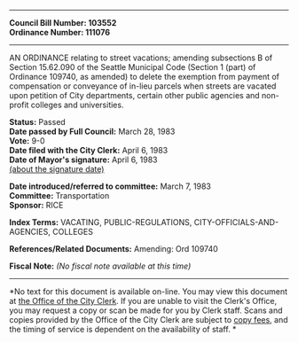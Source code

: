 * * * * *  
  
**Council Bill Number: [](#h0)[](#h2)103552**   
**Ordinance Number: 111076**  
  
* * * * *  
  
AN ORDINANCE relating to street vacations; amending subsections B of Section 15.62.090 of the Seattle Municipal Code (Section 1 (part) of Ordinance 109740, as amended) to delete the exemption from payment of compensation or conveyance of in-lieu parcels when streets are vacated upon petition of City departments, certain other public agencies and non-profit colleges and universities.  
  
**Status:** Passed   
**Date passed by Full Council:** March 28, 1983   
**Vote:** 9-0   
**Date filed with the City Clerk:** April 6, 1983   
**Date of Mayor's signature:** April 6, 1983   
[(about the signature date)](/~public/approvaldate.htm)   
  
  
**Date introduced/referred to committee:** March 7, 1983   
**Committee:** Transportation   
**Sponsor:** RICE   
  
**Index Terms:** VACATING, PUBLIC-REGULATIONS, CITY-OFFICIALS-AND-AGENCIES, COLLEGES  
  
**References/Related Documents:** Amending: Ord 109740  
  
**Fiscal Note:** *(No fiscal note available at this time)*  
  
* * * * *  
  
*No text for this document is available on-line. You may view this document at [the Office of the City Clerk](http://www.seattle.gov/leg/clerk/contactUs.htm). If you are unable to visit the Clerk's Office, you may request a copy or scan be made for you by Clerk staff. Scans and copies provided by the Office of the City Clerk are subject to [copy fees](http://clerk.seattle.gov/~public/clerkfees.htm), and the timing of service is dependent on the availability of staff. *  
  
  

